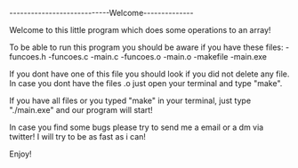 ----------------------------Welcome--------------

Welcome to this little program which does some operations to an array!

To be able to run this program you should be aware if you have these files:
  -funcoes.h
  -funcoes.c
  -main.c
  -funcoes.o
  -main.o
  -makefile
  -main.exe
  
  If you dont have one of this file you should look if you did not delete any file. In case you dont have the files .o just open your terminal and type "make".
  
If you have all files or you typed "make" in your terminal, just type "./main.exe" and our program will start!

In case you find some bugs please try to send me a email or a dm via twitter! I will try to be as fast as i can!


Enjoy!
